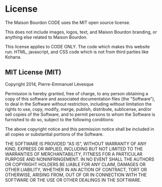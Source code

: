# License

The Maison Bourdon CODE uses the MIT open source license.

This does not include images, logos, text, and Maison Bourdon branding, or anything else
related to Maison Bourdon. 

This license applies to CODE ONLY. The code which makes this website run. HTML, javascript,
and CSS code which is not from third parties like Kohana.

## MIT License (MIT)

Copyright 2014, Pierre-Emmanuel Lévesque

Permission is hereby granted, free of charge, to any person obtaining a copy
of this software and associated documentation files (the "Software"), to deal
in the Software without restriction, including without limitation the rights
to use, copy, modify, merge, publish, distribute, sublicense, and/or sell
copies of the Software, and to permit persons to whom the Software is
furnished to do so, subject to the following conditions:

The above copyright notice and this permission notice shall be included in
all copies or substantial portions of the Software.

THE SOFTWARE IS PROVIDED "AS IS", WITHOUT WARRANTY OF ANY KIND, EXPRESS OR
IMPLIED, INCLUDING BUT NOT LIMITED TO THE WARRANTIES OF MERCHANTABILITY,
FITNESS FOR A PARTICULAR PURPOSE AND NONINFRINGEMENT. IN NO EVENT SHALL THE
AUTHORS OR COPYRIGHT HOLDERS BE LIABLE FOR ANY CLAIM, DAMAGES OR OTHER
LIABILITY, WHETHER IN AN ACTION OF CONTRACT, TORT OR OTHERWISE, ARISING FROM,
OUT OF OR IN CONNECTION WITH THE SOFTWARE OR THE USE OR OTHER DEALINGS IN
THE SOFTWARE.
